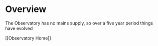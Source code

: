 
# Overview
The Observatory has no mains supply, so over a five year period things have evolved

[[Observatory Home]]